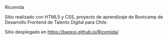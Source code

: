 Ricomida

Sitio realizado con HTML5 y CSS, proyecto de aprendizaje de Bootcamp de Desarrollo Frontend de Talento Digital para Chile.

Sitio desplegado en https://bagxxi.github.io/Ricomida/
